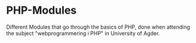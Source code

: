 # PHP-Modules
Different Modules that go through the basics of PHP, done when attending the subject "webprogrammering i PHP" in University of Agder.
